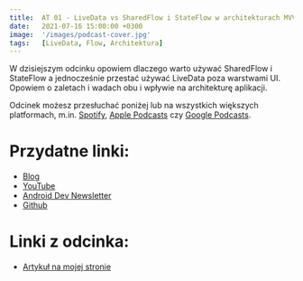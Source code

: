 ```yaml
---
title:  AT 01 - LiveData vs SharedFlow i StateFlow w architekturach MVVM i MVI
date:   2021-07-16 15:00:00 +0300
image:  '/images/podcast-cover.jpg'
tags:   [LiveData, Flow, Architektura]
---
```

W dzisiejszym odcinku opowiem dlaczego warto używać SharedFlow i StateFlow a jednocześnie przestać używać LiveData poza warstwami UI. Opowiem o zaletach i wadach obu i wpływie na architekturę aplikacji.

Odcinek możesz przesłuchać poniżej lub na wszystkich większych platformach, m.in. [Spotify](/spotify), [Apple Podcasts](/apple) czy [Google Podcasts](/google).

<div class="buzzsprout-player-wrapper">
	<div id="buzzsprout-player-8876411"></div><script src="https://www.buzzsprout.com/1820265/8876411-at-01-livedata-vs-sharedflow-i-stateflow-w-architekturach-mvvm-i-mvi.js?container_id=buzzsprout-player-8876411&player=small" type="text/javascript" charset="utf-8"></script>
</div>

# Przydatne linki:
- [Blog](https://patrykkosieradzki.com/)
- [YouTube](https://www.youtube.com/channel/UCJ71FwtAaIfNp0N9VnzJyJg)
- [Android Dev Newsletter](https://androiddevnews.com/)
- [Github](https://github.com/k0siara)

# Linki z odcinka:
- [Artykuł na mojej stronie](https://patrykkosieradzki.com/livedata-vs-sharedflow-and-stateflow-in-mvvm-and-mvi-architecture/)